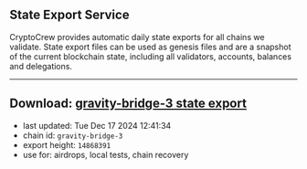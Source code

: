 ## State Export Service
CryptoCrew provides automatic daily state exports for all chains we validate. State export files can be used as genesis files and are a snapshot of the current blockchain state, including all validators, accounts, balances and delegations.

---
**Download: [gravity-bridge-3 state export](https://dl-eu2.ccvalidators.com/SERVICE/gravitybridge/gravity-bridge-3_export_14868391.json)**
---

- last updated: Tue Dec 17 2024 12:41:34
- chain id: `gravity-bridge-3`
- export height: `14868391`
- use for: airdrops, local tests, chain recovery
